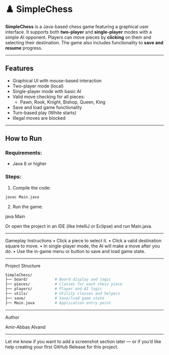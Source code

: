 # ♟️ SimpleChess

**SimpleChess** is a Java-based chess game featuring a graphical user interface. It supports both **two-player** and **single-player** modes with a simple AI opponent. Players can move pieces by **clicking** on them and selecting their destination. The game also includes functionality to **save and resume** progress.

---

## Features

- Graphical UI with mouse-based interaction
- Two-player mode (local)
- Single-player mode with basic AI
- Valid move checking for all pieces:
  - Pawn, Rook, Knight, Bishop, Queen, King
- Save and load game functionality
- Turn-based play (White starts)
- Illegal moves are blocked

---

## How to Run

### Requirements:
- Java 8 or higher

### Steps:
1. Compile the code:
```bash
javac Main.java
```
2.	Run the game:

java Main



Or open the project in an IDE (like IntelliJ or Eclipse) and run Main.java.

---

Gameplay Instructions
	•	Click a piece to select it.
	•	Click a valid destination square to move.
	•	In single-player mode, the AI will make a move after you do.
	•	Use the in-game menu or button to save and load game state.

---

Project Structure
```bash
SimpleChess/
├── board/            # Board display and logic
├── pieces/           # Classes for each chess piece
├── players/          # Player and AI logic
├── utils/            # Utility classes and helpers
├── save/             # Save/load game state
├── Main.java         # Application entry point
```
---

Author

Amir-Abbas Alvand

---

Let me know if you want to add a screenshot section later — or if you’d like help creating your first GitHub Release for this project.
